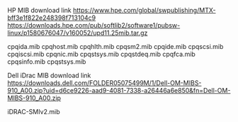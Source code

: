 HP MIB download link
https://www.hpe.com/global/swpublishing/MTX-bff3e1f822e248398f713104c9
https://downloads.hpe.com/pub/softlib2/software1/pubsw-linux/p1580676047/v160052/upd11.25mib.tar.gz

cpqida.mib
cpqhost.mib
cpqhlth.mib
cpqsm2.mib
cpqide.mib
cpqscsi.mib
cpqiscsi.mib
cpqnic.mib
cpqstsys.mib
cpqstdeq.mib
cpqfca.mib
cpqsinfo.mib
cpqstsys.mib


Dell iDrac MIB download link
https://downloads.dell.com/FOLDER05075499M/1/Dell-OM-MIBS-910_A00.zip?uid=d6ce9226-aad9-4081-7338-a26446a6e850&fn=Dell-OM-MIBS-910_A00.zip

iDRAC-SMIv2.mib
